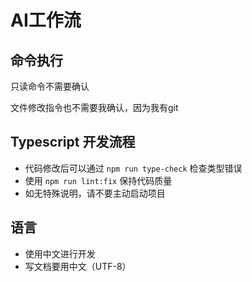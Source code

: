 # AI工作流

## 命令执行

只读命令不需要确认

文件修改指令也不需要我确认，因为我有git

## Typescript 开发流程

- 代码修改后可以通过 `npm run type-check` 检查类型错误
- 使用 `npm run lint:fix` 保持代码质量
- 如无特殊说明，请不要主动启动项目

## 语言

- 使用中文进行开发
- 写文档要用中文（UTF-8）